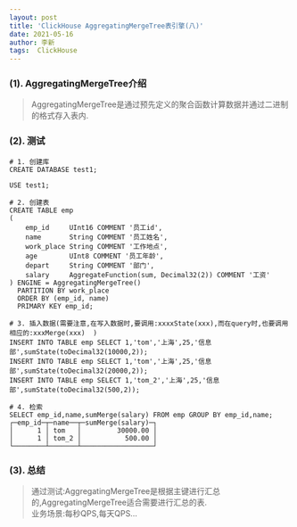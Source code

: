 ```yaml
---
layout: post
title: 'ClickHouse AggregatingMergeTree表引擎(八)'
date: 2021-05-16
author: 李新
tags:  ClickHouse
---
```


### (1). AggregatingMergeTree介绍
> AggregatingMergeTree是通过预先定义的聚合函数计算数据并通过二进制的格式存入表内.   

### (2). 测试
```
# 1. 创建库
CREATE DATABASE test1;

USE test1;

# 2. 创建表
CREATE TABLE emp
(
    emp_id     UInt16 COMMENT '员工id',
    name       String COMMENT '员工姓名',
    work_place String COMMENT '工作地点',
    age        UInt8 COMMENT '员工年龄',
    depart     String COMMENT '部门',
    salary     AggregateFunction(sum, Decimal32(2)) COMMENT '工资'
) ENGINE = AggregatingMergeTree() 
  PARTITION BY work_place
  ORDER BY (emp_id, name) 
  PRIMARY KEY emp_id;

# 3. 插入数据(需要注意,在写入数据时,要调用:xxxxState(xxx),而在query时,也要调用相应的:xxxMerge(xxx)  )
INSERT INTO TABLE emp SELECT 1,'tom','上海',25,'信息部',sumState(toDecimal32(10000,2));
INSERT INTO TABLE emp SELECT 1,'tom','上海',25,'信息部',sumState(toDecimal32(20000,2));
INSERT INTO TABLE emp SELECT 1,'tom_2','上海',25,'信息部',sumState(toDecimal32(500,2));

# 4. 检索
SELECT emp_id,name,sumMerge(salary) FROM emp GROUP BY emp_id,name;
┌─emp_id─┬─name──┬─sumMerge(salary)─┐
│      1 │ tom   │         30000.00 │
│      1 │ tom_2 │           500.00 │
└────────┴───────┴──────────────────┘
```
### (3). 总结
> 通过测试:AggregatingMergeTree是根据主键进行汇总的,AggregatingMergeTree适合需要进行汇总的表.   
> 业务场景:每秒QPS,每天QPS...